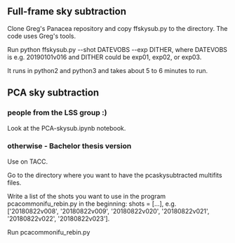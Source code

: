 ## Full-frame sky subtraction

Clone Greg's Panacea repository and copy ffskysub.py to the directory. The code uses Greg's tools.

Run python ffskysub.py --shot DATEVOBS --exp DITHER, where DATEVOBS is e.g. 20190101v016 and DITHER could be exp01, exp02, or exp03.

It runs in python2 and python3 and takes about 5 to 6 minutes to run. 


## PCA sky subtraction

### people from the LSS group :)

Look at the PCA-skysub.ipynb notebook.

### otherwise - Bachelor thesis version

Use on TACC.

Go to the directory where you want to have the pcaskysubtracted multifits files.

Write a list of the shots you want to use in the program pcacommonifu_rebin.py in the beginning: shots = [...], e.g. ['20180822v008', '20180822v009', '20180822v020', '20180822v021', '20180822v022', '20180822v023'].

Run pcacommonifu_rebin.py
